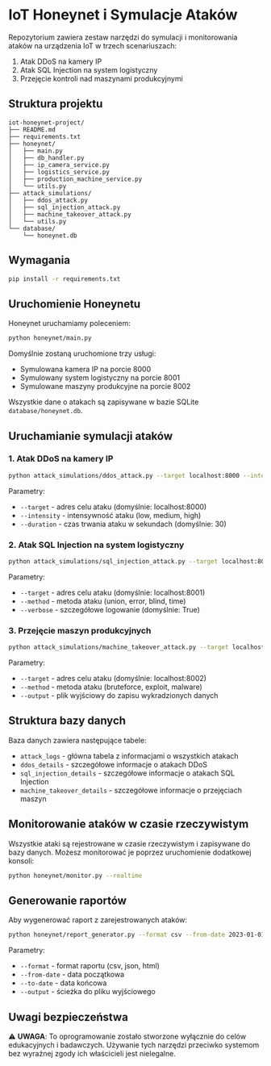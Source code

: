 # IoT Honeynet i Symulacje Ataków

Repozytorium zawiera zestaw narzędzi do symulacji i monitorowania ataków na urządzenia IoT w trzech scenariuszach:
1. Atak DDoS na kamery IP
2. Atak SQL Injection na system logistyczny
3. Przejęcie kontroli nad maszynami produkcyjnymi

## Struktura projektu

```
iot-honeynet-project/
├── README.md
├── requirements.txt
├── honeynet/
│   ├── main.py
│   ├── db_handler.py
│   ├── ip_camera_service.py 
│   ├── logistics_service.py
│   ├── production_machine_service.py
│   └── utils.py
├── attack_simulations/
│   ├── ddos_attack.py
│   ├── sql_injection_attack.py
│   ├── machine_takeover_attack.py
│   └── utils.py
└── database/
    └── honeynet.db
```

## Wymagania

```bash
pip install -r requirements.txt
```

## Uruchomienie Honeynetu

Honeynet uruchamiamy poleceniem:

```bash
python honeynet/main.py
```

Domyślnie zostaną uruchomione trzy usługi:
- Symulowana kamera IP na porcie 8000
- Symulowany system logistyczny na porcie 8001
- Symulowane maszyny produkcyjne na porcie 8002

Wszystkie dane o atakach są zapisywane w bazie SQLite `database/honeynet.db`.

## Uruchamianie symulacji ataków

### 1. Atak DDoS na kamery IP

```bash
python attack_simulations/ddos_attack.py --target localhost:8000 --intensity high
```

Parametry:
- `--target` - adres celu ataku (domyślnie: localhost:8000)
- `--intensity` - intensywność ataku (low, medium, high)
- `--duration` - czas trwania ataku w sekundach (domyślnie: 30)

### 2. Atak SQL Injection na system logistyczny

```bash
python attack_simulations/sql_injection_attack.py --target localhost:8001 --method union
```

Parametry:
- `--target` - adres celu ataku (domyślnie: localhost:8001)
- `--method` - metoda ataku (union, error, blind, time)
- `--verbose` - szczegółowe logowanie (domyślnie: True)

### 3. Przejęcie maszyn produkcyjnych

```bash
python attack_simulations/machine_takeover_attack.py --target localhost:8002 --method bruteforce
```

Parametry:
- `--target` - adres celu ataku (domyślnie: localhost:8002)
- `--method` - metoda ataku (bruteforce, exploit, malware)
- `--output` - plik wyjściowy do zapisu wykradzionych danych

## Struktura bazy danych

Baza danych zawiera następujące tabele:
- `attack_logs` - główna tabela z informacjami o wszystkich atakach
- `ddos_details` - szczegółowe informacje o atakach DDoS
- `sql_injection_details` - szczegółowe informacje o atakach SQL Injection
- `machine_takeover_details` - szczegółowe informacje o przejęciach maszyn

## Monitorowanie ataków w czasie rzeczywistym

Wszystkie ataki są rejestrowane w czasie rzeczywistym i zapisywane do bazy danych. Możesz monitorować je poprzez uruchomienie dodatkowej konsoli:

```bash
python honeynet/monitor.py --realtime
```

## Generowanie raportów

Aby wygenerować raport z zarejestrowanych ataków:

```bash
python honeynet/report_generator.py --format csv --from-date 2023-01-01
```

Parametry:
- `--format` - format raportu (csv, json, html)
- `--from-date` - data początkowa
- `--to-date` - data końcowa
- `--output` - ścieżka do pliku wyjściowego

## Uwagi bezpieczeństwa

⚠️ **UWAGA**: To oprogramowanie zostało stworzone wyłącznie do celów edukacyjnych i badawczych. Używanie tych narzędzi przeciwko systemom bez wyraźnej zgody ich właścicieli jest nielegalne.